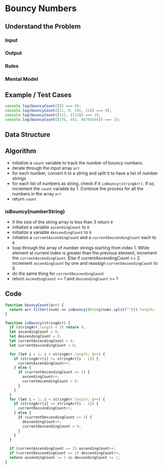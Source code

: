 # Bouncy Numbers

## Understand the Problem

### Input

### Output

### Rules

### Mental Model

## Example / Test Cases

```js
console.log(bouncyCount([]) === 0);
console.log(bouncyCount([11, 0, 345, 21]) === 0);
console.log(bouncyCount([121, 4114]) === 2);
console.log(bouncyCount([176, 442, 80701644]) === 2);
```

## Data Structure

## Algorithm

- initialize a `count` variable to track the number of bouncy numbers.
- iterate through the input array `arr`
- for each number, convert it to a string and split it to have a list of number strings
- for each list of numbers as string, check if it `isBouncy(stringArr)`. If so, increment the `count` variable by 1. Continue the process for all the numbers in the array `arr`
- return `count`

### isBouncy(numberString)

- if the size of the string array is less than 3 return `0`
- initialize a variable `ascendingCount` to `0`
- initialize a variable `descendingCount` to `0`
- initialize a `currentAscendingCount` and a `currentDescendingCount` each to `0`
- loop through the array of number strings starting from index 1. While element at current index is greater than the previous element, increment the `currentAscendingCount`. Else if currentAscendingCount >= 2 increment `ascendingCount` by one and reassign `currentAscendingCount` to 0
- do the same thing for `currentDescendingCount`
- return `ascendingCount` >= 1 and `descendingCount` >= 1

## Code

```js
function bouncyCount(arr) {
  return arr.filter((num) => isBouncy(String(num).split(""))).length;
}

function isBouncy(stringArr) {
  if (stringArr.length < 3) return 0;
  let ascendingCount = 0;
  let descendingCount = 0;
  let currentAscendingCount = 0;
  let currentDescendingCount = 0;

  for (let i = 1; i < stringArr.length; i++) {
    if (stringArr[i] >= stringArr[i - 1]) {
      currentAscendingCount++;
    } else {
      if (currentAscendingCount >= 2) {
        ascendingCount++;
        currentAscendingCount = 0;
      }
    }
  }
  for (let i = 1; i < stringArr.length; i++) {
    if (stringArr[i] <= stringArr[i - 1]) {
      currentDescendingCount++;
    } else {
      if (currentDescendingCount >= 2) {
        descendingCount++;
        currentDescendingCount = 0;
      }
    }
  }

  if (currentAscendingCount >= 2) ascendingCount++;
  if (currentDescendingCount >= 2) descendingCount++;
  return ascendingCount >= 1 && descendingCount >= 1;
}
```
